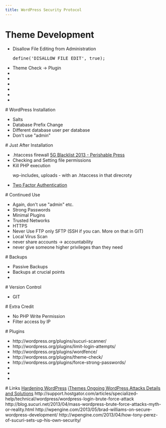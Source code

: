 ```yaml
---
title: WordPress Security Protocol
---
```

# Theme Development
<ul>
	<li>Disallow File Editing from Administration <pre>define('DISALLOW_FILE_EDIT', true);</pre></li>
	<li>Theme Check -> Plugin</li>
	<li></li>
	<li></li>
	<li></li>
	<li></li>
	<li></li>
	<li></li>
</ul>
# WordPress Installation
<ul>
	<li>Salts</li>
	<li>Database Prefix Change</li>
	<li>Different database user per database</li>
	<li>Don't use "admin"</li>
</ul>
# Just After Installation
<ul>
	<li>.htaccess firewall <a href="http://perishablepress.com/5g-blacklist-2013/">5G Blacklist 2013 - Perishable Press</a></li>
	<li>Checking and Setting file permissions</li>
	<li>Kill PHP execution
		<p>wp-includes, uploads - with an .htaccess in that direcroty
<!-- 			<pre>
				#Protect [Directory Name]
				<Files *.php>
				Deny from all
				</Files>
			</pre> -->
		</p>
	</li>
	<li><a href="http://en.blog.wordpress.com/2013/04/05/two-step-authentication/">Two Factor Authentication</a></li>
</ul>
# Continued Use
<ul>
	<li>Again, don't use "admin" etc.</li>
	<li>Strong Passwords</li>
	<li>Minimal Plugins</li>
	<li>Trusted Networks</li>
	<li>HTTPS</li>
	<li>Never Use FTP only SFTP (SSH if you can. More on that in GIT)</li>
	<li>Local Virus Scan</li>
	<li>never share accounts -> accountability</li>
	<li>never give someone higher privileges than they need</li>
</ul>
# Backups
<ul>
	<li>Passive Backups</li>
	<li>Backups at crucial points</li>
	<li></li>
</ul>
# Version Control
<ul>
	<li>GIT</li>
</ul>
# Extra Credit
<ul>
	<li>No PHP Write Permission</li>
	<li>Filter access by IP</li>
</ul>
# Plugins
<ul>
	<li>http://wordpress.org/plugins/sucuri-scanner/</li>
	<li>http://wordpress.org/plugins/limit-login-attempts/</li>
	<li>http://wordpress.org/plugins/wordfence/</li>
	<li>http://wordpress.org/plugins/theme-check/</li>
	<li>http://wordpress.org/plugins/force-strong-passwords/</li>
	<li></li>
	<li></li>
	<li></li>
</ul>
# Links
<a href="http://codex.wordpress.org/Hardening_WordPress">Hardening WordPress</a>
<a href="http://ithemes.com/2013/04/15/ongoing-wordpress-attacks-details-and-solutions/">iThemes Ongoing WordPress Attacks Details and Solutions</a>
http://support.hostgator.com/articles/specialized-help/technical/wordpress/wordpress-login-brute-force-attack
http://blog.sucuri.net/2013/04/mass-wordpress-brute-force-attacks-myth-or-reality.html
http://wpengine.com/2013/05/brad-williams-on-secure-wordpress-development/
http://wpengine.com/2013/04/how-tony-perez-of-sucuri-sets-up-his-own-security/


